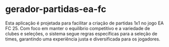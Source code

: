 # gerador-partidas-ea-fc
Esta aplicação é projetada para facilitar a criação de partidas 1x1 no jogo EA FC 25. Com foco em manter o equilíbrio competitivo e a variedade de clubes e seleções, o sistema segue regras específicas para a seleção de times, garantindo uma experiência justa e diversificada para os jogadores.
